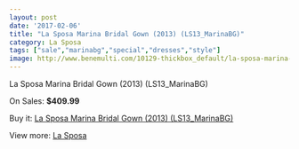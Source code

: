 ```yaml
---
layout: post
date: '2017-02-06'
title: "La Sposa Marina Bridal Gown (2013) (LS13_MarinaBG)"
category: La Sposa
tags: ["sale","marinabg","special","dresses","style"]
image: http://www.benemulti.com/10129-thickbox_default/la-sposa-marina-bridal-gown-2013-ls13marinabg.jpg
---
```

La Sposa Marina Bridal Gown (2013) (LS13_MarinaBG)

On Sales: **$409.99**
<a href="https://www.benemulti.com/en/la-sposa/3823-la-sposa-marina-bridal-gown-2013-ls13marinabg.html"><amp-img layout="responsive" width="600" height="600" src="//www.benemulti.com/10129-thickbox_default/la-sposa-marina-bridal-gown-2013-ls13marinabg.jpg" alt="La Sposa Marina Bridal Gown (2013) (LS13_MarinaBG) 0" /></a>
<a href="https://www.benemulti.com/en/la-sposa/3823-la-sposa-marina-bridal-gown-2013-ls13marinabg.html"><amp-img layout="responsive" width="600" height="600" src="//www.benemulti.com/10131-thickbox_default/la-sposa-marina-bridal-gown-2013-ls13marinabg.jpg" alt="La Sposa Marina Bridal Gown (2013) (LS13_MarinaBG) 1" /></a>
<a href="https://www.benemulti.com/en/la-sposa/3823-la-sposa-marina-bridal-gown-2013-ls13marinabg.html"><amp-img layout="responsive" width="600" height="600" src="//www.benemulti.com/10130-thickbox_default/la-sposa-marina-bridal-gown-2013-ls13marinabg.jpg" alt="La Sposa Marina Bridal Gown (2013) (LS13_MarinaBG) 2" /></a>

Buy it: [La Sposa Marina Bridal Gown (2013) (LS13_MarinaBG)](https://www.benemulti.com/en/la-sposa/3823-la-sposa-marina-bridal-gown-2013-ls13marinabg.html "La Sposa Marina Bridal Gown (2013) (LS13_MarinaBG)")

View more: [La Sposa](https://www.benemulti.com/en/38-la-sposa "La Sposa")